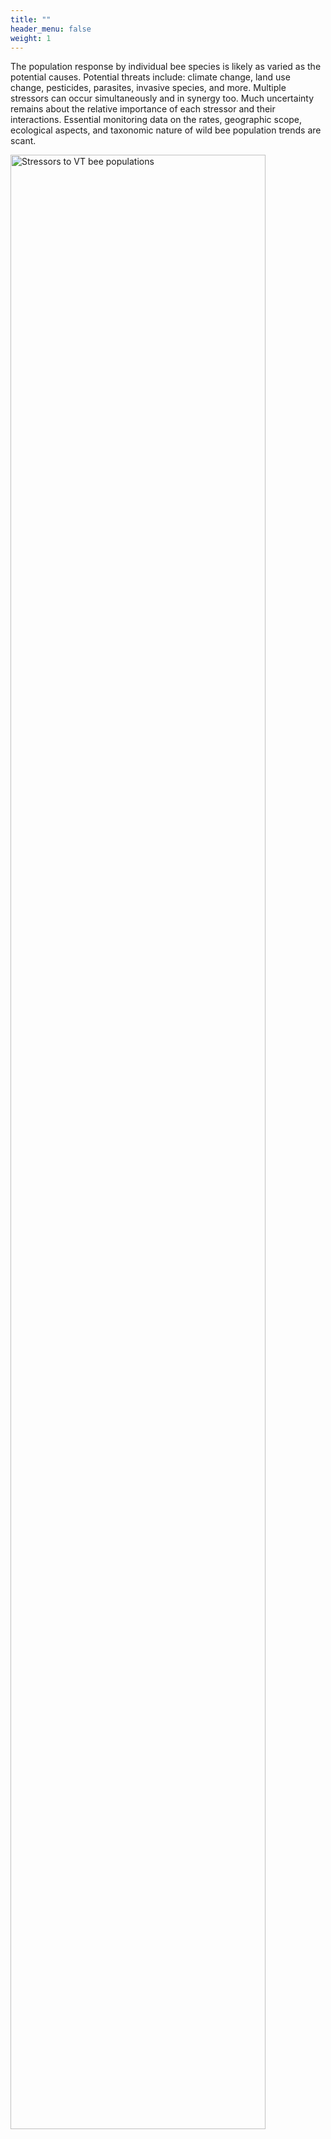 ```yaml
---
title: ""
header_menu: false
weight: 1
---
```


The population response by individual bee species is likely as varied as the potential causes. Potential threats include: climate change, land use change, pesticides, parasites, invasive species, and more. Multiple stressors can occur simultaneously and in synergy too. Much uncertainty remains about the relative importance of each stressor and their interactions. Essential monitoring data on the rates, geographic scope, ecological aspects, and taxonomic nature of wild bee population trends are scant.

<img src="https://stateofbees.vtatlasoflife.org/images/Bees_Impacts_Threats.png" alt="Stressors to VT bee populations" style="width: 90%; align: center">

